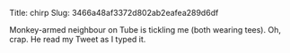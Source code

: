 Title: chirp
Slug: 3466a48af3372d802ab2eafea289d6df

Monkey-armed neighbour on Tube is tickling me (both wearing tees). Oh, crap. He read my Tweet as I typed it.
